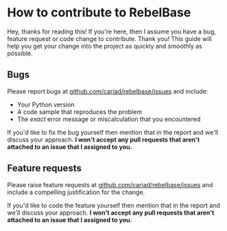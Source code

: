 # How to contribute to RebelBase

Hey, thanks for reading this! If you're here, then I assume you have a bug, feature request or code change to contribute. Thank you! This guide will help you get your change into the project as quickly and smoothly as possible.

## Bugs

Please report bugs at [github.com/cariad/rebelbase/issues](https://github.com/cariad/rebelbase/issues) and include:

- Your Python version
- A code sample that reproduces the problem
- The _exact_ error message or miscalculation that you encountered

If you'd like to fix the bug yourself then mention that in the report and we'll discuss your approach. **I won't accept any pull requests that aren't attached to an issue that I assigned to you.**

## Feature requests

Please raise feature requests at [github.com/cariad/rebelbase/issues](https://github.com/cariad/rebelbase/issues) and include a compelling justification for the change.

If you'd like to code the feature yourself then mention that in the report and we'll discuss your approach. **I won't accept any pull requests that aren't attached to an issue that I assigned to you.**
